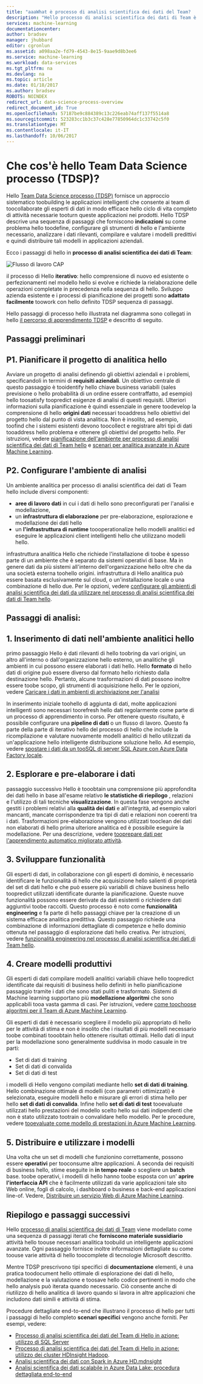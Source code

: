 ```yaml
---
title: "aaaWhat è processo di analisi scientifica dei dati del Team?  | Microsoft Docs"
description: "Hello processo di analisi scientifica dei dati di Team è un metodo sistematico per la compilazione di applicazioni intelligenti che sfruttano analitica avanzate."
services: machine-learning
documentationcenter: 
author: bradsev
manager: jhubbard
editor: cgronlun
ms.assetid: a098aa2e-fd79-4543-8e15-9aae9d8b3ee6
ms.service: machine-learning
ms.workload: data-services
ms.tgt_pltfrm: na
ms.devlang: na
ms.topic: article
ms.date: 01/18/2017
ms.author: bradsev
ROBOTS: NOINDEX
redirect_url: data-science-process-overview
redirect_document_id: True
ms.openlocfilehash: 57187be9c884389c13c226eab74aff137f5514a8
ms.sourcegitcommit: 523283cc1b3c37c428e77850964dc1c33742c5f0
ms.translationtype: MT
ms.contentlocale: it-IT
ms.lasthandoff: 10/06/2017
---
```

# <a name="what-is-hello-team-data-science-process-tdsp"></a>Che cos'è hello Team Data Science processo (TDSP)?
Hello [Team Data Science processo (TDSP)](data-science-process-overview.md) fornisce un approccio sistematico toobuilding le applicazioni intelligenti che consente ai team di toocollaborate gli esperti di dati in modo efficace hello ciclo di vita completo di attività necessarie tooturn queste applicazioni nei prodotti. Hello TDSP descrive una sequenza di passaggi che forniscono **indicazioni** su come problema hello toodefine, configurare gli strumenti di hello e l'ambiente necessario, analizzare i dati rilevanti, compilare e valutare i modelli predittivi e quindi distribuire tali modelli in applicazioni aziendali. 

Ecco i passaggi di hello in **processo di analisi scientifica dei dati di Team**:  

![Flusso di lavoro CAP](./media/machine-learning-data-science-the-cortana-analytics-process/CAP-workflow.png)

il processo di Hello **iterativo**: hello comprensione di nuovo ed esistente o perfezionamenti nel modello hello si evolve e richiede la rielaborazione delle operazioni completate in precedenza nella sequenza di hello. Sviluppo azienda esistente e i processi di pianificazione dei progetti sono **adattato facilmente** toowork con hello definito TDSP sequenza di passaggi. 

Hello passaggi di processo hello illustrata nel diagramma sono collegati in hello [il percorso di apprendimento TDSP](https://azure.microsoft.com/documentation/learning-paths/cortana-analytics-process/) e descritto di seguito.  

## <a name="preparation-steps"></a>Passaggi preliminari
## <a name="p1-plan-hello-analytics-project"></a>P1. Pianificare il progetto di analitica hello
Avviare un progetto di analisi definendo gli obiettivi aziendali e i problemi, specificandoli in termini di **requisiti aziendali**. Un obiettivo centrale di questo passaggio è tooidentify hello chiave business variabili (sales previsione o hello probabilità di un ordine essere contraffatto, ad esempio) hello toosatisfy toopredict esigenze di analisi di questi requisiti. Ulteriori informazioni sulla pianificazione è quindi essenziale in genere toodevelop la comprensione di hello **origini dati** necessari tooaddress hello obiettivi del progetto hello dal punto di vista analitica. Non è insolito, ad esempio, toofind che i sistemi esistenti devono toocollect e registrare altri tipi di dati tooaddress hello problema e ottenere gli obiettivi del progetto hello. Per istruzioni, vedere [pianificazione dell'ambiente per processo di analisi scientifica dei dati di Team hello](machine-learning-data-science-plan-your-environment.md) e [scenari per analitica avanzate in Azure Machine Learning](machine-learning-data-science-plan-sample-scenarios.md).  

## <a name="p2-setup-analytics-environment"></a>P2. Configurare l'ambiente di analisi
Un ambiente analitica per processo di analisi scientifica dei dati di Team hello include diversi componenti: 

* **aree di lavoro dati** in cui i dati di hello sono preconfigurati per l'analisi e modellazione, 
* un **infrastruttura di elaborazione** per pre-elaborazione, esplorazione e modellazione dei dati hello
* un **l'infrastruttura di runtime** toooperationalize hello modelli analitici ed eseguire le applicazioni client intelligenti hello che utilizzano modelli hello.  

infrastruttura analitica Hello che richiede l'installazione di toobe è spesso parte di un ambiente che è separato da sistemi operativi di base. Ma in genere dati da più sistemi all'interno dell'organizzazione hello oltre che da una società esterna toohello origini. infrastruttura di Hello analitica può essere basata esclusivamente sul cloud, o un'installazione locale o una combinazione di hello due. Per le opzioni, vedere [configurare gli ambienti di analisi scientifica dei dati da utilizzare nel processo di analisi scientifica dei dati di Team hello](machine-learning-data-science-environment-setup.md).

## <a name="analytics-steps"></a>Passaggi di analisi:
## <a name="1-ingest-data-into-hello-analytical-environment"></a>1. Inserimento di dati nell'ambiente analitici hello
primo passaggio Hello è dati rilevanti di hello toobring da vari origini, un altro all'interno o dall'organizzazione hello esterno, un analitiche gli ambienti in cui possono essere elaborati i dati hello. Hello **formato** di hello dati di origine può essere diverso dal formato hello richiesto dalla destinazione hello. Pertanto, alcune trasformazioni di dati possono inoltre essere toobe scopo, gli strumenti di acquisizione hello. Per le opzioni, vedere [Caricare i dati in ambienti di archiviazione per l'analisi](machine-learning-data-science-ingest-data.md)

In inserimento iniziale toohello di aggiunta di dati, molte applicazioni intelligenti sono necessari toorefresh hello dati regolarmente come parte di un processo di apprendimento in corso. Per ottenere questo risultato, è possibile configurare una **pipeline di dati** o un flusso di lavoro. Questo fa parte della parte di iterativo hello del processo di hello che include la ricompilazione e valutare nuovamente modelli analitici di hello utilizzati da un'applicazione hello intelligente distribuzione soluzione hello. Ad esempio, vedere [spostare i dati da un tooSQL di server SQL Azure con Azure Data Factory locale](machine-learning-data-science-move-sql-azure-adf.md).

## <a name="2-explore-and-pre-process-data"></a>2. Esplorare e pre-elaborare i dati
passaggio successivo Hello è tooobtain una comprensione più approfondita dei dati hello in base all'esame relativo **le statistiche di riepilogo** , relazioni e l'utilizzo di tali tecniche **visualizzazione**. In questa fase vengono anche gestiti i problemi relativi alla **qualità dei dati** e all'integrità, ad esempio valori mancanti, mancate corrispondenze tra tipi di dati e relazioni non coerenti tra i dati. Trasformazioni pre-elaborazione vengono utilizzati tooclean dei dati non elaborati di hello prima ulteriore analitica ed è possibile eseguire la modellazione. Per una descrizione, vedere [tooprepare dati per l'apprendimento automatico migliorato attività](machine-learning-data-science-prepare-data.md).

## <a name="3-develop-features"></a>3. Sviluppare funzionalità
Gli esperti di dati, in collaborazione con gli esperti di dominio, è necessario identificare le funzionalità di hello che acquisizione hello salienti di proprietà del set di dati hello e che può essere più variabili di chiave business hello toopredict utilizzati identificate durante la pianificazione. Queste nuove funzionalità possono essere derivate da dati esistenti o richiedere dati aggiuntivi toobe raccolti. Questo processo è noto come **funzionalità engineering** e fa parte di hello passaggi chiave per la creazione di un sistema efficace analitica predittiva. Questo passaggio richiede una combinazione di informazioni dettagliate di competenze e hello dominio ottenuta nel passaggio di esplorazione dati hello creativa. Per istruzioni, vedere [funzionalità engineering nel processo di analisi scientifica dei dati di Team hello](machine-learning-data-science-create-features.md).

## <a name="4-create-predictive-models"></a>4. Creare modelli produttivi
Gli esperti di dati compilare modelli analitici variabili chiave hello toopredict identificate dai requisiti di business hello definiti in hello pianificazione passaggio tramite i dati che sono stati puliti e trasformato. Sistemi di Machine learning supportano più **modellazione algoritmi** che sono applicabili tooa vasta gamma di casi. Per istruzioni, vedere [come toochoose algoritmi per il Team di Azure Machine Learning](machine-learning-algorithm-choice.md).

Gli esperti di dati è necessario scegliere il modello più appropriato di hello per le attività di stima e non è insolito che i risultati di più modelli necessario toobe combinati tooobtain hello ottenere risultati ottimali. Hello dati di input per la modellazione sono generalmente suddivisa in modo casuale in tre parti:

* Set di dati di training 
* Set di dati di convalida 
* Set di dati di test 

i modelli di Hello vengono compilati mediante hello **set di dati di training**. Hello combinazione ottimale di modelli (con parametri ottimizzati) è selezionata, eseguire modelli hello e misurare gli errori di stima hello per hello **set di dati di convalida**. Infine hello **set di dati di test** tooevaluate utilizzati hello prestazioni del modello scelto hello sui dati indipendenti che non è stato utilizzato tootrain o convalidare hello modello.  Per le procedure, vedere [tooevaluate come modello di prestazioni in Azure Machine Learning](machine-learning-evaluate-model-performance.md).

## <a name="5-deploy-and-consume-models"></a>5. Distribuire e utilizzare i modelli
Una volta che un set di modelli che funzionino correttamente, possono essere **operativi** per tooconsume altre applicazioni. A seconda dei requisiti di business hello, stime eseguite in **in tempo reale** o scegliere un **batch** base. toobe operativi, i modelli di hello hanno toobe esposta con un' **aprire l'interfaccia API** che è facilmente utilizzati da varie applicazioni tale sito Web online, fogli di calcolo, i dashboard o business e back-end applicazioni line-of. Vedere, [Distribuire un servizio Web di Azure Machine Learning](machine-learning-publish-a-machine-learning-web-service.md).

## <a name="summary-and-next-steps"></a>Riepilogo e passaggi successivi
Hello [processo di analisi scientifica dei dati di Team](https://azure.microsoft.com/documentation/learning-paths/cortana-analytics-process/) viene modellato come una sequenza di passaggi iterati che **forniscono materiale sussidiario** attività hello toouse necessari analitica toobuild un intelligente applicazioni avanzate. Ogni passaggio fornisce inoltre informazioni dettagliate su come toouse varie attività di hello toocomplete di tecnologie Microsoft descritto. 

Mentre TDSP prescrivono tipi specifici di **documentazione** elementi, è una pratica toodocument hello ottimale di esplorazione dei dati di hello, modellazione e la valutazione e toosave hello codice pertinenti in modo che hello analysis può iterata quando necessario. Ciò consente anche di riutilizzo di hello analitica di lavoro quando si lavora in altre applicazioni che includono dati simili e attività di stima.

Procedure dettagliate end-to-end che illustrano il processo di hello per tutti i passaggi di hello completo **scenari specifici** vengono anche forniti. Per esempi, vedere:

* [Processo di analisi scientifica dei dati del Team di Hello in azione: utilizzo di SQL Server](machine-learning-data-science-process-sql-walkthrough.md)
* [Processo di analisi scientifica dei dati del Team di Hello in azione: utilizzo dei cluster HDInsight Hadoop](machine-learning-data-science-process-hive-walkthrough.md).
* [Analisi scientifica dei dati con Spark in Azure HD.mdnsight](machine-learning-data-science-spark-overview.md)
* [Analisi scientifica dei dati scalabile in Azure Data Lake: procedura dettagliata end-to-end](machine-learning-data-science-process-data-lake-walkthrough.md)

